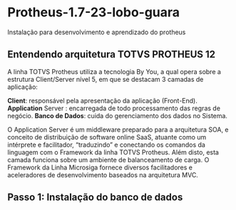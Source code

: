 # Protheus-1.7-23-lobo-guara
Instalação para desenvolvimento e aprendizado do protheus

## Entendendo arquitetura TOTVS PROTHEUS 12

A linha TOTVS Protheus utiliza a tecnologia By You, a qual opera sobre a estrutura Client/Server nível 5, em que se destacam 3 camadas de aplicação:

**Client**: responsável pela apresentação da aplicação (Front-End).
**Application** Server : encarregada de todo processamento das regras de negócio.
**Banco de Dados**: cuida do gerenciamento dos dados no Sistema.

O Application Server é um middleware preparado para a arquitetura SOA, e conceito de distribuição de software online SaaS, atuante como um intérprete e facilitador, “traduzindo” e conectando os comandos da linguagem com o Framework da linha TOTVS Protheus. Além disto, esta camada funciona sobre um ambiente de balanceamento de carga. O Framework da Linha Microsiga fornece diversos facilitadores e aceleradores de desenvolvimento baseados na arquitetura MVC.

## Passo 1: Instalação do banco de dados

